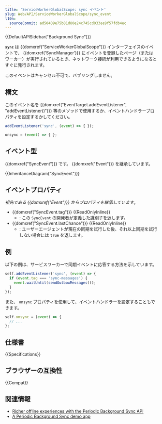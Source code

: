 ```yaml
---
title: 'ServiceWorkerGlobalScope: sync イベント'
slug: Web/API/ServiceWorkerGlobalScope/sync_event
l10n:
  sourceCommit: ad50409e75b81d80e24c745cd033ee9f57fdb4ec
---
```


{{DefaultAPISidebar("Background Sync")}}

**`sync`** は {{domxref("ServiceWorkerGlobalScope")}} インターフェイスのイベントで、 {{domxref('SyncManager')}} にイベントを登録したページ（またはワーカー）が実行されているとき、ネットワーク接続が利用できるようになるとすぐに発行されます。

このイベントはキャンセル不可で、バブリングしません。

## 構文

このイベント名を {{domxref("EventTarget.addEventListener", "addEventListener()")}} 等のメソッドで使用するか、イベントハンドラープロパティを設定するかしてください。

```js
addEventListener('sync', (event) => { });

onsync = (event) => { };
```

## イベント型

{{domxref("SyncEvent")}} です。 {{domxref("Event")}} を継承しています。

{{InheritanceDiagram("SyncEvent")}}

## イベントプロパティ

_祖先である {{domxref("Event")}} からプロパティを継承しています_。

- {{domxref("SyncEvent.tag")}} {{ReadOnlyInline}}
  - : この `SyncEvent` の開発者が定義した識別子を返します。
- {{domxref("SyncEvent.lastChance")}} {{ReadOnlyInline}}
  - : ユーザーエージェントが現在の同期を試行した後、それ以上同期を試行しない場合には `true` を返します。

## 例

以下の例は、サービスワーカーで同期イベントに応答する方法を示しています。

```js
self.addEventListener('sync', (event) => {
  if (event.tag === 'sync-messages') {
    event.waitUntil(sendOutboxMessages());
  }
});
```

また、 `onsync` プロパティを使用して、イベントハンドラーを設定することもできます。

```js
self.onsync = (event) => {
  // ...
};
```

## 仕様書

{{Specifications}}

## ブラウザーの互換性

{{Compat}}

## 関連情報

- [Richer offline experiences with the Periodic Background Sync API](https://web.dev/periodic-background-sync/)
- [A Periodic Background Sync demo app](https://webplatformapis.com/periodic_sync/periodicSync_improved.html)
